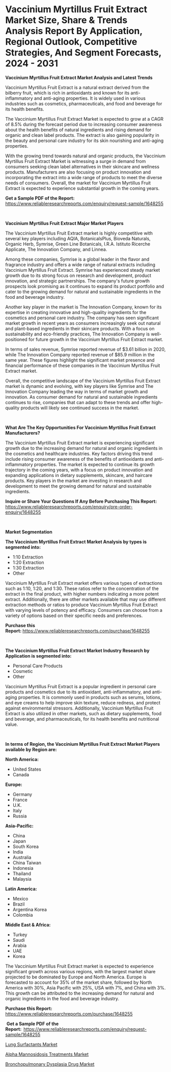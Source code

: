 <p><h1>Vaccinium Myrtillus Fruit Extract Market Size, Share & Trends Analysis Report By Application, Regional Outlook, Competitive Strategies, And Segment Forecasts, 2024 - 2031</h1></p><p><strong>Vaccinium Myrtillus Fruit Extract Market Analysis and Latest Trends</strong></p>
<p><p>Vaccinium Myrtillus Fruit Extract is a natural extract derived from the bilberry fruit, which is rich in antioxidants and known for its anti-inflammatory and anti-aging properties. It is widely used in various industries such as cosmetics, pharmaceuticals, and food and beverage for its health benefits.</p><p>The Vaccinium Myrtillus Fruit Extract Market is expected to grow at a CAGR of 8.5% during the forecast period due to increasing consumer awareness about the health benefits of natural ingredients and rising demand for organic and clean label products. The extract is also gaining popularity in the beauty and personal care industry for its skin nourishing and anti-aging properties.</p><p>With the growing trend towards natural and organic products, the Vaccinium Myrtillus Fruit Extract Market is witnessing a surge in demand from consumers seeking clean label alternatives in their skincare and wellness products. Manufacturers are also focusing on product innovation and incorporating the extract into a wide range of products to meet the diverse needs of consumers. Overall, the market for Vaccinium Myrtillus Fruit Extract is expected to experience substantial growth in the coming years.</p></p>
<p><strong>Get a Sample PDF of the Report:&nbsp;</strong> <a href="https://www.reliableresearchreports.com/enquiry/request-sample/1648255">https://www.reliableresearchreports.com/enquiry/request-sample/1648255</a></p>
<p>&nbsp;</p>
<p><strong>Vaccinium Myrtillus Fruit Extract Major Market Players</strong></p>
<p><p>The Vaccinium Myrtillus Fruit Extract market is highly competitive with several key players including AQIA, BotanicalsPlus, Bioveda Naturals, Organic Herb, Symrise, Green Line Botanicals, I.R.A. Istituto Ricerche Applicate, The Innovation Company, and Linnea.</p><p>Among these companies, Symrise is a global leader in the flavor and fragrance industry and offers a wide range of natural extracts including Vaccinium Myrtillus Fruit Extract. Symrise has experienced steady market growth due to its strong focus on research and development, product innovation, and strategic partnerships. The company's future growth prospects look promising as it continues to expand its product portfolio and cater to the growing demand for natural and sustainable ingredients in the food and beverage industry.</p><p>Another key player in the market is The Innovation Company, known for its expertise in creating innovative and high-quality ingredients for the cosmetics and personal care industry. The company has seen significant market growth in recent years as consumers increasingly seek out natural and plant-based ingredients in their skincare products. With a focus on sustainability and eco-friendly practices, The Innovation Company is well-positioned for future growth in the Vaccinium Myrtillus Fruit Extract market.</p><p>In terms of sales revenue, Symrise reported revenue of $3.61 billion in 2020, while The Innovation Company reported revenue of $85.9 million in the same year. These figures highlight the significant market presence and financial performance of these companies in the Vaccinium Myrtillus Fruit Extract market.</p><p>Overall, the competitive landscape of the Vaccinium Myrtillus Fruit Extract market is dynamic and evolving, with key players like Symrise and The Innovation Company leading the way in terms of market growth and innovation. As consumer demand for natural and sustainable ingredients continues to rise, companies that can adapt to these trends and offer high-quality products will likely see continued success in the market.</p></p>
<p>&nbsp;</p>
<p><strong>What Are The Key Opportunities For Vaccinium Myrtillus Fruit Extract Manufacturers?</strong></p>
<p><p>The Vaccinium Myrtillus Fruit Extract market is experiencing significant growth due to the increasing demand for natural and organic ingredients in the cosmetics and healthcare industries. Key factors driving this trend include rising consumer awareness of the benefits of antioxidants and anti-inflammatory properties. The market is expected to continue its growth trajectory in the coming years, with a focus on product innovation and expanding applications in dietary supplements, skincare, and haircare products. Key players in the market are investing in research and development to meet the growing demand for natural and sustainable ingredients.</p></p>
<p><strong>Inquire or Share Your Questions If Any Before Purchasing This Report:</strong> <a href="https://www.reliableresearchreports.com/enquiry/pre-order-enquiry/1648255">https://www.reliableresearchreports.com/enquiry/pre-order-enquiry/1648255</a></p>
<p>&nbsp;</p>
<p><strong>Market Segmentation</strong></p>
<p><strong>The Vaccinium Myrtillus Fruit Extract Market Analysis by types is segmented into:</strong></p>
<p><ul><li>1:10 Extraction</li><li>1:20 Extraction</li><li>1:30 Extraction</li><li>Other</li></ul></p>
<p><p>Vaccinium Myrtillus Fruit Extract market offers various types of extractions such as 1:10, 1:20, and 1:30. These ratios refer to the concentration of the extract in the final product, with higher numbers indicating a more potent extract. Additionally, there are other markets available that may use different extraction methods or ratios to produce Vaccinium Myrtillus Fruit Extract with varying levels of potency and efficacy. Consumers can choose from a variety of options based on their specific needs and preferences.</p></p>
<p><strong>Purchase this Report:&nbsp;</strong><a href="https://www.reliableresearchreports.com/purchase/1648255">https://www.reliableresearchreports.com/purchase/1648255</a></p>
<p>&nbsp;</p>
<p><strong>The Vaccinium Myrtillus Fruit Extract Market Industry Research by Application is segmented into:</strong></p>
<p><ul><li>Personal Care Products</li><li>Cosmetic</li><li>Other</li></ul></p>
<p><p>Vaccinium Myrtillus Fruit Extract is a popular ingredient in personal care products and cosmetics due to its antioxidant, anti-inflammatory, and anti-aging properties. It is commonly used in products such as serums, lotions, and eye creams to help improve skin texture, reduce redness, and protect against environmental stressors. Additionally, Vaccinium Myrtillus Fruit Extract is also utilized in other markets, such as dietary supplements, food and beverage, and pharmaceuticals, for its health benefits and nutritional value.</p></p>
<p>&nbsp;</p>
<p><strong>In terms of Region, the Vaccinium Myrtillus Fruit Extract Market Players available by Region are:</strong></p>
<p>
    <p> <strong> North America: </strong>
        <ul>
            <li>United States</li>
            <li>Canada</li>
        </ul>
        </p> 
    <p> <strong> Europe: </strong>
        <ul>
            <li>Germany</li>
            <li>France</li>
            <li>U.K.</li>
            <li>Italy</li>
            <li>Russia</li>
        </ul>
        </p> 
    <p> <strong> Asia-Pacific: </strong>
        <ul>
            <li>China</li>
            <li>Japan</li>
            <li>South Korea</li>
            <li>India</li>
            <li>Australia</li>
            <li>China Taiwan</li>
            <li>Indonesia</li>
            <li>Thailand</li>
            <li>Malaysia</li>
        </ul>
        </p> 
    <p> <strong> Latin America: </strong>
        <ul>
            <li>Mexico</li>
            <li>Brazil</li>
            <li>Argentina Korea</li>
            <li>Colombia</li>
        </ul>
        </p> 
    <p> <strong> Middle East & Africa: </strong>
        <ul>
            <li>Turkey</li>
            <li>Saudi</li>
            <li>Arabia</li>
            <li>UAE</li>
            <li>Korea</li>
        </ul>
    </p>
    </p>
<p><p>The Vaccinium Myrtillus Fruit Extract market is expected to experience significant growth across various regions, with the largest market share projected to be dominated by Europe and North America. Europe is forecasted to account for 35% of the market share, followed by North America with 30%, Asia Pacific with 25%, USA with 7%, and China with 3%. This growth can be attributed to the increasing demand for natural and organic ingredients in the food and beverage industry.</p></p>
<p><strong>Purchase this Report: </strong><a href="https://www.reliableresearchreports.com/purchase/1648255">https://www.reliableresearchreports.com/purchase/1648255</a></p>
<p>&nbsp;<strong>Get a Sample PDF of the Report:&nbsp;&nbsp;</strong><a href="https://www.reliableresearchreports.com/enquiry/request-sample/1648255">https://www.reliableresearchreports.com/enquiry/request-sample/1648255</a></p>
<p><strong></strong></p>
<p><p><a href="https://view.publitas.com/reportprime-1/lung-surfactants-market-insights-market-players-and-forecast-till-2030/">Lung Surfactants Market</a></p><p><a href="https://view.publitas.com/reportprime-1/alpha-mannosidosis-treatments-market-research-report-reveals-the-latest-trends-and-opportunities-of-this-market-for-period-from-2023-2030/">Alpha Mannosidosis Treatments Market</a></p><p><a href="https://view.publitas.com/reportprime-1/bronchopulmonary-dysplasia-drug-market-insights-market-players-and-forecast-till-2030/">Bronchopulmonary Dysplasia Drug Market</a></p></p>